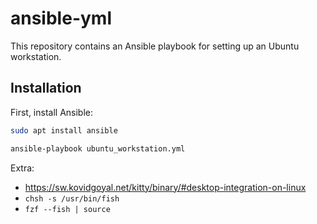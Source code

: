 # ansible-yml

This repository contains an Ansible playbook for setting up an Ubuntu workstation.

## Installation

First, install Ansible:

```sh
sudo apt install ansible
```

```sh
ansible-playbook ubuntu_workstation.yml
```

Extra:
- https://sw.kovidgoyal.net/kitty/binary/#desktop-integration-on-linux
- `chsh -s /usr/bin/fish`
- `fzf --fish | source`
